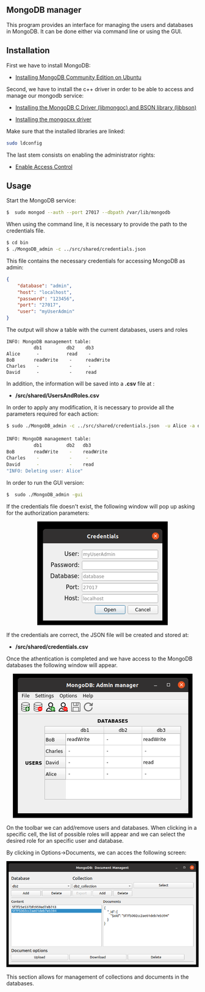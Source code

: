 ## MongoDB manager
This program provides an interface for managing the users and databases in MongoDB. It can be done either via command line or using the GUI. 

## Installation
First we have to install MongoDB:
* [Installing MongoDB Community Edition on Ubuntu](https://docs.mongodb.com/manual/tutorial/install-mongodb-on-ubuntu/)

Second, we have to install the c++ driver in order to be able to access and manage our mongodb service:

* [Installing the MongoDB C Driver (libmongoc) and BSON library (libbson)](http://mongoc.org/libmongoc/current/installing.html)

* [Installing the mongocxx driver](http://mongocxx.org/mongocxx-v3/installation/)

Make sure that the installed libraries are linked:
```sh
sudo ldconfig
```
The last stem consists on enabling the administrator rights:

* [Enable Access Control](https://docs.mongodb.com/manual/tutorial/enable-authentication/)


## Usage
Start the MongoDB service:
```sh
$  sudo mongod --auth --port 27017 --dbpath /var/lib/mongodb
```

When using the command line, it is necessary to provide the path to the credentials file. 

```sh
$ cd bin
$ ./MongoDB_admin -c ../src/shared/credentials.json
```

This file contains the necessary credentials for accessing MongoDB as admin:

```json
{
    "database": "admin",
    "host": "localhost",
    "password": "123456",
    "port": "27017",
    "user": "myUserAdmin"
}
```

The output will show a table with the current databases, users and roles

``` 
INFO: MongoDB management table:
          db1         db2    db3         
Alice      -          read    - 
BoB       readWrite    -     readWrite
Charles    -           -      - 
David      -           -     read
```

In addition, the information will be saved into a **.csv** file at : 
* **/src/shared/UsersAndRoles.csv**


In order to apply any modification, it is necessary to provide all the parameters required for each action: 


```sh
$ sudo ./MongoDB_admin -c ../src/shared/credentials.json  -u Alice -a deleteUser

INFO: MongoDB management table:
          db1         db2   db3         
BoB       readWrite    -    readWrite
Charles    -           -     - 
David      -           -    read
"INFO: Deleting user: Alice"
```

In order to run the GUI version:

```sh
$  sudo ./MongoDB_admin -gui
```

If the credentials file doesn't exist, the following window will pop up asking for the authorization parameters:

<p align="center">
    <img src="pictures/pic1.png" alt="Logo">
  </a>
</p>

If the credentials are correct, the JSON file will be created and stored at:

* **/src/shared/credentials.csv**

Once the athentication is completed and we have access to the MongoDB databases the following window will appear. 

<p align="center">
    <img src="pictures/pic2.png" alt="Logo">
  </a>
</p>

On the toolbar we can add/remove users and databases. When clicking in a specific cell, the list of possible roles will appear and we can select the desired role for an specific user and database.

By clicking in Options->Documents, we can acces the following screen:

<p align="center">
    <img src="pictures/pic3.png" alt="Logo">
  </a>
</p>

This section allows for management of collections and documents in the databases.